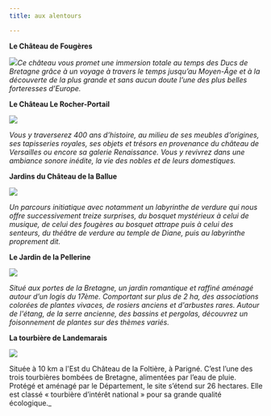 ```yaml
---
title: aux alentours

---
```

**Le Château de Fougères**

![](/uploads/drone-foug-0003-photo-achetee.jpg)_Ce château vous promet une immersion totale au temps des Ducs de Bretagne grâce à un voyage à travers le temps jusqu’au Moyen-Âge et à la découverte de la plus grande et sans aucun doute l’une des plus belles forteresses d’Europe._

**Le Château Le Rocher-Portail**

![](/uploads/chateau-le-rocher-portail.png)

_Vous y traverserez 400 ans d’histoire, au milieu de ses meubles d’origines, ses tapisseries royales, ses objets et trésors en provenance du château de Versailles ou encore sa galerie Renaissance. Vous y revivrez dans une ambiance sonore inédite, la vie des nobles et de leurs domestiques._

**Jardins du Château de la Ballue**

![](/uploads/chateau-de-la-ballue.png)

_Un parcours initiatique avec notamment un labyrinthe de verdure qui nous offre successivement treize surprises, du bosquet mystérieux à celui de musique, de celui des fougères au bosquet attrape puis à celui des senteurs, du théâtre de verdure au temple de Diane, puis au labyrinthe proprement dit._

**Le Jardin de la Pellerine**

![](/uploads/jardin-de-la-pellerine.png)

_Situé aux portes de la Bretagne, un jardin romantique et raffiné aménagé autour d’un logis du 17ème. Comportant sur plus de 2 ha, des associations colorées de plantes vivaces, de rosiers anciens et d'arbustes rares. Autour de l'étang, de la serre ancienne, des bassins et pergolas, découvrez un foisonnement de plantes sur des thèmes variés._

**La tourbière de Landemarais**

![](/uploads/tourbiere_de_landemarais.jpg)

Située à 10 km a l'Est du Château de la Foltière, à Parigné. C’est l’une des trois tourbières bombées de Bretagne, alimentées par l’eau de pluie. Protégé et aménagé par le Département, le site s’étend sur 26 hectares. Elle est classé « tourbière d’intérêt national » pour sa grande qualité écologique._